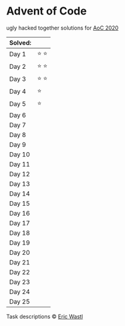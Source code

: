 # Advent of Code
ugly hacked together solutions for [AoC 2020](https://adventofcode.com/2020/)

| Solved: |               |
| :------ | :------------ |
| Day 1   | :star: :star: |
| Day 2   | :star: :star: |
| Day 3   | :star: :star: |
| Day 4   | :star:        |
| Day 5   | :star:        |
| Day 6   |               |
| Day 7   |               |
| Day 8   |               |
| Day 9   |               |
| Day 10  |               |
| Day 11  |               |
| Day 12  |               |
| Day 13  |               |
| Day 14  |               |
| Day 15  |               |
| Day 16  |               |
| Day 17  |               |
| Day 18  |               |
| Day 19  |               |
| Day 20  |               |
| Day 21  |               |
| Day 22  |               |
| Day 23  |               |
| Day 24  |               |
| Day 25  |               |

Task descriptions :copyright: [Eric Wastl](https://github.com/topaz)